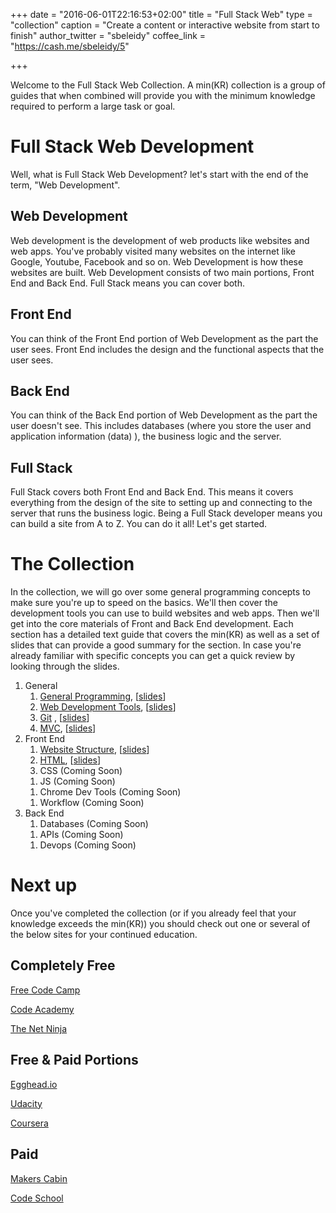 +++
date = "2016-06-01T22:16:53+02:00"
title = "Full Stack Web"
type = "collection"
caption = "Create a content or interactive website from start to finish"
author_twitter = "sbeleidy"
coffee_link = "https://cash.me/sbeleidy/5"

+++

Welcome to the Full Stack Web Collection. A min(KR) collection is a group of guides that when combined will provide you with the
minimum knowledge required to perform a large task or goal.

# Full Stack Web Development

Well, what is Full Stack Web Development? let's start with the end of the term, "Web Development".

## Web Development

Web development is the development
of web products like websites and web apps. You've probably visited many websites on the internet
like Google, Youtube, Facebook and so on. Web Development is how these websites are built. Web
Development consists of two main portions, Front End and Back End. Full Stack means you can cover both.

## Front End

You can think of the Front End portion of Web Development as the part the user sees. 
Front End includes the design and the functional aspects that the user sees.

## Back End

You can think of the Back End portion of Web Development as the part the user doesn't see.
This includes databases (where you store the user and application information (data) ),
the business logic and the server.

## Full Stack

Full Stack covers both Front End and Back End. This means it covers everything from the design
of the site to setting up and connecting to the server that runs the business logic. Being a
Full Stack developer means you can build a site from A to Z. You can do it all! Let's get started.

# The Collection

In the collection, we will go over some general programming concepts to make sure you're up to
speed on the basics. We'll then cover the development tools you can use to build websites and
web apps. Then we'll get into the core materials of Front and Back End development. Each section
has a detailed text guide that covers the min(KR) as well as a set of slides that can provide a good
summary for the section. In case you're already familiar with specific concepts you can get a
quick review by looking through the slides.

1. General
    1. [General Programming](/guide/general-programming), [[slides](/slide/general-programming)]
    1. [Web Development Tools](/guide/web-development-tools), [[slides](/slide/web-development-tools)]
    1. [Git](/guide/git) , [[slides](/slide/git)]
    1. [MVC](/guide/mvc), [[slides](/slide/mvc)]
1. Front End
    1. [Website Structure](/guide/website-structure), [[slides](/slide/website-structure)]
    1. [HTML](/guide/html), [[slides](/slide/html)]
    1. CSS (Coming Soon)
    <!--1. [CSS](/guide/css), [[slides](/slide/css)]-->
    1. JS (Coming Soon)
    <!--1. [JS](/guide/js), [[slides](/slide/js)]-->
    1. Chrome Dev Tools (Coming Soon)
    <!--1. [Chrome Dev Tools](/guide/chrome-dev-tools), [[slides](/slide/chrome-dev-tools)] -->
    1. Workflow (Coming Soon)
    <!--1. [Workflow](/guide/workflow), [[slides](/slide/workflow)]-->
1. Back End
    1. Databases (Coming Soon)
    <!--1. [Databases](/guide/databases), [[slides](/slide/databases)]-->
    1. APIs (Coming Soon)
    <!--1. [API](/guide/api), [[slides](/slide/api)]-->
    1. Devops (Coming Soon)
    <!--1. [Devops](/guide/) , [[slides](/slide/databases)]-->

# Next up

Once you've completed the collection (or if you already feel that your knowledge exceeds the min(KR)) you should
check out one or several of the below sites for your continued education.

## Completely Free

[Free Code Camp](https://freecodecamp.com)

[Code Academy](https://codeacademy.com)

[The Net Ninja](http://thenetninja.co.uk/)

## Free & Paid Portions

[Egghead.io](https://egghead.io)

[Udacity](https://udacity.com)

[Coursera](https://coursera.com)

## Paid

[Makers Cabin](https://makerscabin.com)

[Code School](https://codeschool.com)